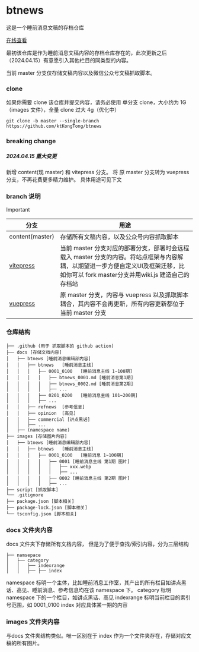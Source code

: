 # btnews
这是一个睡前消息文稿的存档仓库

[在线查看](https://vp-btnews.ktlab.io)

最初该仓库是作为睡前消息文稿内容的存档仓库存在的，此次更新之后（2024.04.15）有意愿引入其他栏目的同类型的内容。

当前 master 分支仅存储文稿内容以及微信公众号文稿抓取脚本。
### clone
如果你需要 clone 该仓库并提交内容，请务必使用 单分支 clone，大小约为 1G（images 文件），全量 clone 过大 4g（优化中）
```
git clone -b master --single-branch https://github.com/ktKongTong/btnews
```
### breaking change
##### 2024.04.15 重大变更
新增 content(现 master) 和 vitepress 分支。
将 原 master 分支转为 vuepress 分支，不再花费更多精力维护。
具体用途可见下文

### branch 说明
> [!IMPORTANT]
> |分支|用途|
> |---|---|
> |content(master)|存储所有文稿内容，以及公众号内容抓取脚本|
> |[vitepress](https://github.com/ktKongTong/btnews/tree/vitepress)|当前 master 分支对应的部署分支，部署时会远程载入 master 分支的内容。将站点框架与内容解耦，以期望进一步方便自定义UI及框架迁移，比如你可以 fork master分支并用wiki.js 建造自己的存档站|
> |[vuepress](https://github.com/ktKongTong/btnews/tree/vuepress)|原 master 分支，内容与 vuepress 以及抓取脚本耦合，其内容不会再更新，所有内容更新都位于当前 master 分支|

### 仓库结构
```
├── .github (用于 抓取脚本的 github action)
├── docs [存储文档内容]
│   ├── btnews [睡前消息编辑部内容]
│   │   ├── btnews   [睡前消息主线]
│   │   │   ├── 0001_0100   [睡前消息主线 1~100期]
│   │   │   │   ├── btnews_0001.md [睡前消息第1期]
│   │   │   │   ├── btnews_0002.md [睡前消息第2期]
│   │   │   │   ├── ...
│   │   │   ├── 0201_0200   [睡前消息主线 101~200期]
│   │   │   ├── ...
│   │   ├── refnews  [参考信息]
│   │   ├── opinion  [高见]
│   │   ├── commercial [讲点黑话]
│   │   ├── ...
│   ├── (namespace name) 
├── images [存储图片内容]
│   ├── btnews [睡前消息编辑部内容]
│   │   ├── btnews   [睡前消息主线]
│   │   │   ├── 0001_0100   [睡前消息 1~100期]
│   │   │   │   ├── 0001 [睡前消息主线 第1期 图片]
│   │   │   │   │   ├── xxx.webp
│   │   │   │   │   ├── ...
│   │   │   │   ├── 0002 [睡前消息主线 第2期 图片]
│   │   │   │   ├── ...
├── script [抓取脚本]
└── .gitignore
├── package.json [脚本相关]
├── package-lock.json [脚本相关]
└── tsconfig.json [脚本相关]
```

### docs 文件夹内容
docs 文件夹下存储所有文档内容， 但是为了便于查找/索引内容，分为三层结构
```
├── namsepace
│   ├── category
│   │   ├── indexrange
│   │   ├── ├── index
```
namespace 标明一个主体，比如睡前消息工作室，其产出的所有栏目如讲点黑话、高见、睡前消息、参考信息均在该 namespace 下。
category 标明 namespace 下的一个栏目，如讲点黑话、高见
indexrange 标明当前栏目的索引号范围，如 0001_0100
index 对应具体某一期的内容

### images 文件夹内容
与docs 文件夹结构类似。唯一区别在于 index 作为一个文件夹存在，存储对应文稿的所有图片。
